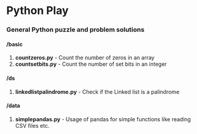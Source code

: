 # Python Play

### General Python puzzle and problem solutions

#### /basic

1. **countzeros.py** - Count the number of zeros in an array
2. **countsetbits.py** - Count the number of set bits in an integer

#### /ds

1. **linkedlistpalindrome.py** - Check if the Linked list is a palindrome

#### /data

1. **simplepandas.py** - Usage of pandas for simple functions like reading CSV files etc.
